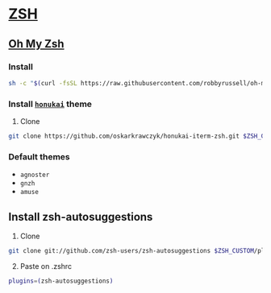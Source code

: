 # [ZSH](https://github.com/zsh-users/zsh)

## [Oh My Zsh](https://github.com/robbyrussell/oh-my-zsh)

### Install

``` bash
sh -c "$(curl -fsSL https://raw.githubusercontent.com/robbyrussell/oh-my-zsh/master/tools/install.sh)"
```

### Install [`honukai`](https://github.com/oskarkrawczyk/honukai-iterm-zsh) theme

1. Clone

``` bash
git clone https://github.com/oskarkrawczyk/honukai-iterm-zsh.git $ZSH_CUSTOM/themes/honukai.zsh-theme
```

### Default themes

- `agnoster`
- `gnzh`
- `amuse`

## Install zsh-autosuggestions

1. Clone

```bash
git clone git://github.com/zsh-users/zsh-autosuggestions $ZSH_CUSTOM/plugins/zsh-autosuggestions
```

2. Paste on .zshrc

```bash
plugins=(zsh-autosuggestions)
```
